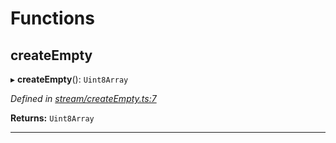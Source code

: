 

# Functions

<a id="createempty"></a>

##  createEmpty

▸ **createEmpty**(): `Uint8Array`

*Defined in [stream/createEmpty.ts:7](https://github.com/polkadot-js/common/blob/1b62a67/packages/trie-codec/src/stream/createEmpty.ts#L7)*

**Returns:** `Uint8Array`

___

